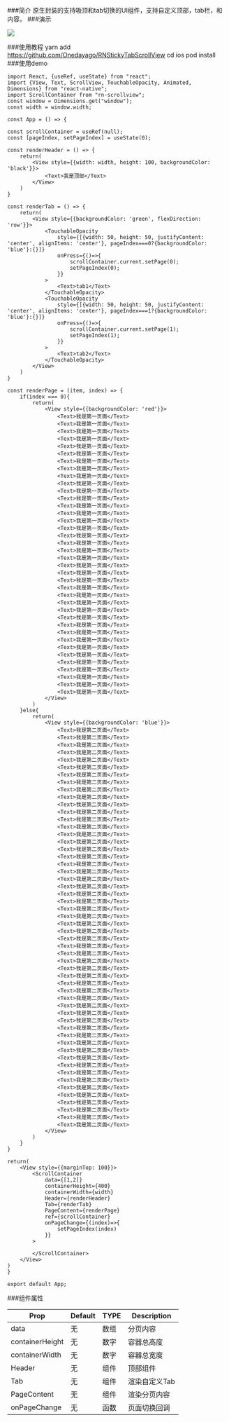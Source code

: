 
###简介
    原生封装的支持吸顶和tab切换的UI组件，支持自定义顶部，tab栏，和内容。
###演示

![](./img/1699156320780.gif)


###使用教程
    yarn add https://github.com/Onedayago/RNStickyTabScrollView
    cd ios 
    pod install
###使用demo

    import React, {useRef, useState} from "react";
    import {View, Text, ScrollView, TouchableOpacity, Animated, Dimensions} from "react-native";
    import ScrollContainer from "rn-scrollview";
    const window = Dimensions.get("window");
    const width = window.width;

    const App = () => {

    const scrollContainer = useRef(null);
    const [pageIndex, setPageIndex] = useState(0);

    const renderHeader = () => {
        return(
            <View style={{width: width, height: 100, backgroundColor: 'black'}}>
                <Text>我是顶部</Text>
            </View>
        )
    }

    const renderTab = () => {
        return(
            <View style={{backgroundColor: 'green', flexDirection: 'row'}}>
                <TouchableOpacity
                    style={[{width: 50, height: 50, justifyContent: 'center', alignItems: 'center'}, pageIndex===0?{backgroundColor: 'blue'}:{}]}
                    onPress={()=>{
                        scrollContainer.current.setPage(0);
                        setPageIndex(0);
                    }}
                >
                    <Text>tab1</Text>
                </TouchableOpacity>
                <TouchableOpacity
                    style={[{width: 50, height: 50, justifyContent: 'center', alignItems: 'center'}, pageIndex===1?{backgroundColor: 'blue'}:{}]}
                    onPress={()=>{
                        scrollContainer.current.setPage(1);
                        setPageIndex(1);
                    }}
                >
                    <Text>tab2</Text>
                </TouchableOpacity>
            </View>
        )
    }

    const renderPage = (item, index) => {
        if(index === 0){
            return(
                <View style={{backgroundColor: 'red'}}>
                    <Text>我是第一页面</Text>
                    <Text>我是第一页面</Text>
                    <Text>我是第一页面</Text>
                    <Text>我是第一页面</Text>
                    <Text>我是第一页面</Text>
                    <Text>我是第一页面</Text>
                    <Text>我是第一页面</Text>
                    <Text>我是第一页面</Text>
                    <Text>我是第一页面</Text>
                    <Text>我是第一页面</Text>
                    <Text>我是第一页面</Text>
                    <Text>我是第一页面</Text>
                    <Text>我是第一页面</Text>
                    <Text>我是第一页面</Text>
                    <Text>我是第一页面</Text>
                    <Text>我是第一页面</Text>
                    <Text>我是第一页面</Text>
                    <Text>我是第一页面</Text>
                    <Text>我是第一页面</Text>
                    <Text>我是第一页面</Text>
                    <Text>我是第一页面</Text>
                    <Text>我是第一页面</Text>
                    <Text>我是第一页面</Text>
                    <Text>我是第一页面</Text>
                    <Text>我是第一页面</Text>
                    <Text>我是第一页面</Text>
                    <Text>我是第一页面</Text>
                    <Text>我是第一页面</Text>
                    <Text>我是第一页面</Text>
                    <Text>我是第一页面</Text>
                    <Text>我是第一页面</Text>
                    <Text>我是第一页面</Text>
                    <Text>我是第一页面</Text>
                    <Text>我是第一页面</Text>
                    <Text>我是第一页面</Text>
                    <Text>我是第一页面</Text>
                    <Text>我是第一页面</Text>
                    <Text>我是第一页面</Text>
                </View>
            )
        }else{
            return(
                <View style={{backgroundColor: 'blue'}}>
                    <Text>我是第二页面</Text>
                    <Text>我是第二页面</Text>
                    <Text>我是第二页面</Text>
                    <Text>我是第二页面</Text>
                    <Text>我是第二页面</Text>
                    <Text>我是第二页面</Text>
                    <Text>我是第二页面</Text>
                    <Text>我是第二页面</Text>
                    <Text>我是第二页面</Text>
                    <Text>我是第二页面</Text>
                    <Text>我是第二页面</Text>
                    <Text>我是第二页面</Text>
                    <Text>我是第二页面</Text>
                    <Text>我是第二页面</Text>
                    <Text>我是第二页面</Text>
                    <Text>我是第二页面</Text>
                    <Text>我是第二页面</Text>
                    <Text>我是第二页面</Text>
                    <Text>我是第二页面</Text>
                    <Text>我是第二页面</Text>
                    <Text>我是第二页面</Text>
                    <Text>我是第二页面</Text>
                    <Text>我是第二页面</Text>
                    <Text>我是第二页面</Text>
                    <Text>我是第二页面</Text>
                    <Text>我是第二页面</Text>
                    <Text>我是第二页面</Text>
                    <Text>我是第二页面</Text>
                    <Text>我是第二页面</Text>
                    <Text>我是第二页面</Text>
                    <Text>我是第二页面</Text>
                    <Text>我是第二页面</Text>
                    <Text>我是第二页面</Text>
                    <Text>我是第二页面</Text>
                    <Text>我是第二页面</Text>
                    <Text>我是第二页面</Text>
                    <Text>我是第二页面</Text>
                    <Text>我是第二页面</Text>
                    <Text>我是第二页面</Text>
                    <Text>我是第二页面</Text>
                    <Text>我是第二页面</Text>
                    <Text>我是第二页面</Text>
                    <Text>我是第二页面</Text>
                    <Text>我是第二页面</Text>
                    <Text>我是第二页面</Text>
                    <Text>我是第二页面</Text>
                    <Text>我是第二页面</Text>
                    <Text>我是第二页面</Text>
                    <Text>我是第二页面</Text>
                    <Text>我是第二页面</Text>
                    <Text>我是第二页面</Text>
                    <Text>我是第二页面</Text>
                    <Text>我是第二页面</Text>
                    <Text>我是第二页面</Text>
                </View>
            )
        }
    }

    return(
        <View style={{marginTop: 100}}>
            <ScrollContainer
                data={[1,2]}
                containerHeight={400}
                containerWidth={width}
                Header={renderHeader}
                Tab={renderTab}
                PageContent={renderPage}
                ref={scrollContainer}
                onPageChange={(index)=>{
                    setPageIndex(index)
                }}
            >

            </ScrollContainer>
        </View>
    )
    }

    export default App;

###组件属性

| Prop            | Default | TYPE | Description |
|-----------------|---------|------|-------------|
| data            | 无       | 数组   | 分页内容        |
| containerHeight | 无       | 数字   | 容器总高度       |
| containerWidth  | 无       | 数字   | 容器总宽度       |
| Header          | 无       | 组件   | 顶部组件        |
| Tab             | 无       | 组件   | 渲染自定义Tab    |
| PageContent     | 无       | 组件   | 渲染分页内容      |
| onPageChange    | 无       | 函数   | 页面切换回调      |





